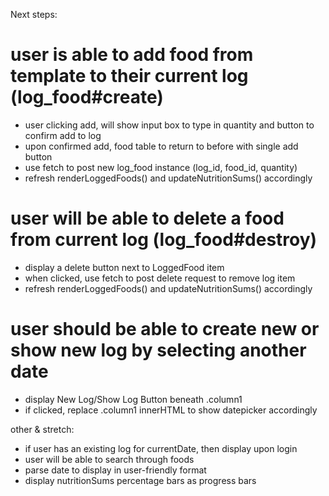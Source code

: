 Next steps:
# user is able to add food from template to their current log (log_food#create)
 - user clicking add, will show input box to type in quantity and button to confirm add to log
 - upon confirmed add, food table to return to before with single add button
 - use fetch to post new log_food instance (log_id, food_id, quantity)
 - refresh renderLoggedFoods() and updateNutritionSums() accordingly

# user will be able to delete a food from current log (log_food#destroy)
 - display a delete button next to LoggedFood item
 - when clicked, use fetch to post delete request to remove log item
 - refresh renderLoggedFoods() and updateNutritionSums() accordingly

# user should be able to create new or show new log by selecting another date
 - display New Log/Show Log Button beneath .column1
 - if clicked, replace .column1 innerHTML to show datepicker accordingly

other & stretch:
- if user has an existing log for currentDate, then display upon login
- user will be able to search through foods
- parse date to display in user-friendly format
- display nutritionSums percentage bars as progress bars
